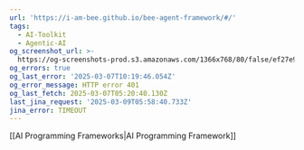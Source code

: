 ```yaml
---
url: 'https://i-am-bee.github.io/bee-agent-framework/#/'
tags:
  - AI-Toolkit
  - Agentic-AI
og_screenshot_url: >-
  https://og-screenshots-prod.s3.amazonaws.com/1366x768/80/false/ef27e9a271a83da17573dc55ea915ce48192c71747f647bfa8702964e340cfe8.jpeg
og_errors: true
og_last_error: '2025-03-07T10:19:46.054Z'
og_error_message: HTTP error 401
og_last_fetch: 2025-03-07T05:20:40.130Z
last_jina_request: '2025-03-09T05:58:40.733Z'
jina_error: TIMEOUT
---
```

[[AI Programming Frameworks|AI Programming Framework]]
